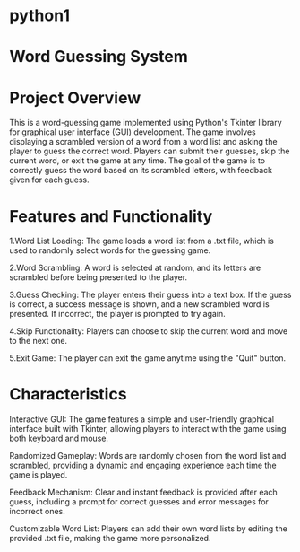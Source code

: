 # python1
# Word Guessing System
# Project Overview
This is a word-guessing game implemented using Python's Tkinter library for graphical user interface (GUI) development. The game involves displaying a scrambled version of a word from a word list and asking the player to guess the correct word. Players can submit their guesses, skip the current word, or exit the game at any time. The goal of the game is to correctly guess the word based on its scrambled letters, with feedback given for each guess.
# Features and Functionality

1.Word List Loading: The game loads a word list from a .txt file, which is used to randomly select words for the guessing game.

2.Word Scrambling: A word is selected at random, and its letters are scrambled before being presented to the player.

3.Guess Checking: The player enters their guess into a text box. If the guess is correct, a success message is shown, and a new scrambled word is presented. If incorrect, the player is prompted to try again.

4.Skip Functionality: Players can choose to skip the current word and move to the next one.

5.Exit Game: The player can exit the game anytime using the "Quit" button.


# Characteristics

Interactive GUI: The game features a simple and user-friendly graphical interface built with Tkinter, allowing players to interact with the game using both keyboard and mouse.

Randomized Gameplay: Words are randomly chosen from the word list and scrambled, providing a dynamic and engaging experience each time the game is played.

Feedback Mechanism: Clear and instant feedback is provided after each guess, including a prompt for correct guesses and error messages for incorrect ones.

Customizable Word List: Players can add their own word lists by editing the provided .txt file, making the game more personalized.
